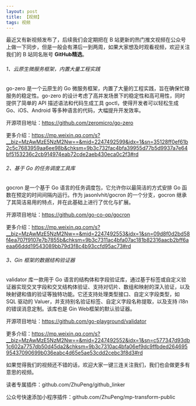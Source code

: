 ```yaml
---
layout: post
title: 【视频】
tags: 视频
---
```


最近又有新视频发布了，后续我们会定期把在 B 站更新的热门推文视频在公众号上做一下同步，但是一般会有滞后一到两周，如果大家想及时观看视频，欢迎关注我们的 B 站同名账号 **GitHub精选**。

######  1、云原生微服务框架，内置大量工程实践

go-zero 是一个云原生的 Go 微服务框架，内置了大量的工程实践，旨在确保忙碌服务的稳定性。go-zero 的设计考虑了高并发场景下的稳定性和高可用性，同时提供了简单的 API 描述语法和代码生成工具 goctl，使得开发者可以轻松生成 Go、iOS、Android 等多种语言的代码，大幅提升开发效率。

开源项目地址：https://github.com/zeromicro/go-zero

更多介绍：https://mp.weixin.qq.com/s?__biz=MzAwMzE5NzM2Nw==&mid=2247492599&idx=1&sn=35128ff0ef61b2c5c7683959aa6ee98b&chksm=9b3c732fac4bfa39955d77b5d9937a7e64bf5153236c2cb914974eab72cde2aeb430eca0c2f3#rd

###### 2、基于 Go 的任务调度工具库

gocron 是一个基于 Go 语言的任务调度包，它允许你以最简洁的方式安排 Go 函数在预定的时间间隔内运行。作为 jasonlvhit/gocron 的一个分支，gocron 继承了其简洁易用的特点，并在此基础上进行了优化与扩展。

开源项目地址：https://github.com/go-co-op/gocron

更多介绍：https://mp.weixin.qq.com/s?__biz=MzAwMzE5NzM2Nw==&mid=2247492553&idx=1&sn=09d8f0d2bd58f4ea707f9107e7b7855b&chksm=9b3c7311ac4bfa07ac181b82316aacb2bff6aeaa66ddd19543089bb79d3f8c4b93ccfd95ac73#rd

###### 3、Gin 框架的数据结构验证器

validator 库一款用于 Go 语言的结构体和字段验证库，通过基于标签或自定义验证器实现交叉字段和交叉结构体验证、支持对切片、数组和映射的深入验证，以及映射键和值的验证等独特功能。它还支持处理类型接口、自定义字段类型，如 SQL 驱动的 Valuer，并支持别名验证标签、自定义字段名称提取，以及支持 i18n 的错误消息定制。该库也是 Gin Web框架的默认验证器。

开源项目地址：https://github.com/go-playground/validator

更多介绍：https://mp.weixin.qq.com/s?__biz=MzAwMzE5NzM2Nw==&mid=2247492552&idx=1&sn=c577347d93db1c602a7757db50d45da2&chksm=9b3c7310ac4bfa06ef9dc9ffbded26469595437090699b036eabc4d65e5ae53cdd2cebc3f8d3#rd

如果觉得我们的视频还不错的话，欢迎大家一键三连关注我们，我们也会做更多有意思的视频。

读者专属插件：github.com/ZhuPeng/github_linker

公众号快速添加小程序插件：github.com/ZhuPeng/mp-transform-public